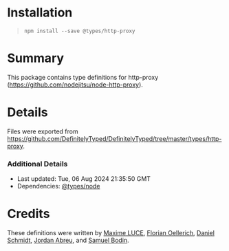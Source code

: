 # Installation

> `npm install --save @types/http-proxy`

# Summary

This package contains type definitions for http-proxy (https://github.com/nodejitsu/node-http-proxy).

# Details

Files were exported from https://github.com/DefinitelyTyped/DefinitelyTyped/tree/master/types/http-proxy.

### Additional Details

* Last updated: Tue, 06 Aug 2024 21:35:50 GMT
* Dependencies: [@types/node](https://npmjs.com/package/@types/node)

# Credits

These definitions were written
by [Maxime LUCE](https://github.com/SomaticIT), [Florian Oellerich](https://github.com/Raigen), [Daniel Schmidt](https://github.com/DanielMSchmidt), [Jordan Abreu](https://github.com/jabreu610),
and [Samuel Bodin](https://github.com/bodinsamuel).
